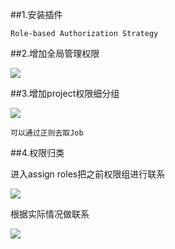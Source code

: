 ##1.安装插件

	Role-based Authorization Strategy


##2.增加全局管理权限


![](https://i.imgur.com/7PT9Pqc.png)


##3.增加project权限细分组


![](https://i.imgur.com/rX0pqba.png)


	可以通过正则去取Job




##4.权限归类

 进入assign roles把之前权限组进行联系

![](https://i.imgur.com/xPBBZuc.png)


根据实际情况做联系


![](https://i.imgur.com/k52xJPZ.png)